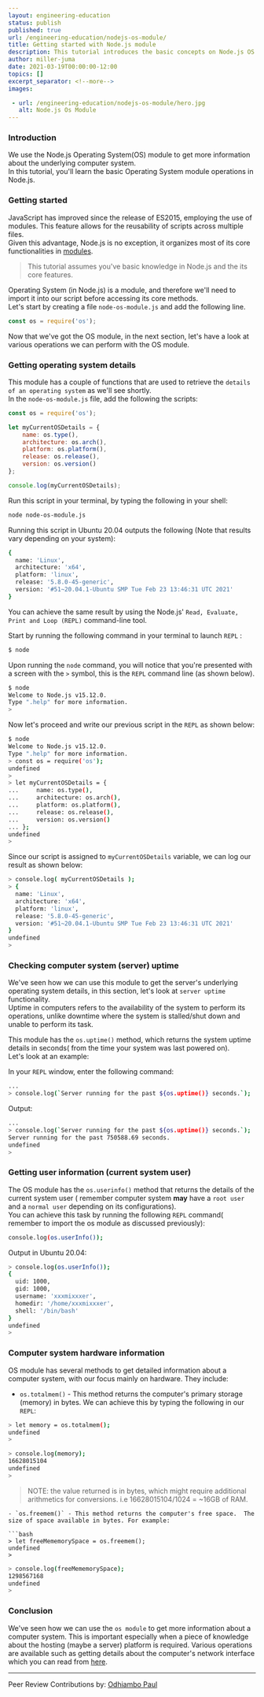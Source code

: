 ```yaml
---
layout: engineering-education
status: publish
published: true
url: /engineering-education/nodejs-os-module/
title: Getting started with Node.js module
description: This tutorial introduces the basic concepts on Node.js OS module  
author: miller-juma
date: 2021-03-19T00:00:00-12:00
topics: []
excerpt_separator: <!--more-->
images:

 - url: /engineering-education/nodejs-os-module/hero.jpg
   alt: Node.js Os Module
---
```



### Introduction
We use the Node.js Operating System(OS)  module to get more information about the underlying computer system.  
In this tutorial, you'll learn the basic Operating System module operations in Node.js.

### Getting started
JavaScript has improved since the release of ES2015, employing the use of modules.  This feature allows for the reusability of scripts across multiple files.  
Given this advantage, Node.js is no exception, it organizes most of its core functionalities in [modules](https://developer.mozilla.org/en-US/docs/Web/JavaScript/Guide/Modules).  

> This tutorial assumes you've basic knowledge in Node.js and the its core features.

Operating System (in Node.js) is a module, and therefore we'll need to import it into our script before accessing its core methods.   
Let's start by creating a file `node-os-module.js` and add the following line.  

```js
const os = require('os');
```
Now that we've got the OS module, in the next section, let's have a look at various operations we can perform with the OS module.  

### Getting operating system details

This module has a couple of functions that are used to retrieve the `details of an operating system` as we'll see shortly.  
In the  `node-os-module.js` file, add the following the scripts:  

```js
const os = require('os');

let myCurrentOSDetails = {
    name: os.type(),
    architecture: os.arch(),
    platform: os.platform(),
    release: os.release(),
    version: os.version()
};

console.log(myCurrentOSDetails);
```
Run this script in your terminal, by typing the following in your shell:  
```bash
node node-os-module.js 
```
Running this script in Ubuntu 20.04 outputs the following (Note that results vary depending on your system):  
```bash
{
  name: 'Linux',
  architecture: 'x64',
  platform: 'linux',
  release: '5.8.0-45-generic',
  version: '#51~20.04.1-Ubuntu SMP Tue Feb 23 13:46:31 UTC 2021'
}
```

You can achieve the same result by using the Node.js' `Read, Evaluate, Print and Loop (REPL)` command-line tool.  

Start by running the following command in your terminal to launch `REPL` :  

```bash
$ node
```
Upon running the `node` command, you will notice that you're presented with a screen with the `>` symbol, this is the `REPL` command line (as shown below).  
```bash
$ node
Welcome to Node.js v15.12.0.
Type ".help" for more information.
> 

```
Now let's proceed and write our previous script in the `REPL` as shown below: 

```bash
$ node
Welcome to Node.js v15.12.0.
Type ".help" for more information. 
> const os = require('os');
undefined
> 
> let myCurrentOSDetails = {
...     name: os.type(),
...     architecture: os.arch(),
...     platform: os.platform(),
...     release: os.release(),
...     version: os.version()
... };
undefined
>
```

Since our script is assigned to `myCurrentOSDetails` variable, we can log our result as shown below:  

```bash
> console.log( myCurrentOSDetails );
> {
  name: 'Linux',
  architecture: 'x64',
  platform: 'linux',
  release: '5.8.0-45-generic',
  version: '#51~20.04.1-Ubuntu SMP Tue Feb 23 13:46:31 UTC 2021'
}
undefined
>
```

### Checking computer system (server) uptime

We've seen how we can use this module to get the server's underlying operating system details, in this section, let's look at `server uptime` functionality.  
Uptime in computers refers to the availability of the system to perform its operations, unlike downtime where the system is stalled/shut down and unable to perform its task.  

This module has the `os.uptime()` method, which returns the system uptime details in seconds( from the time your system was last powered on).  
Let's look at an example:

In your `REPL` window, enter the following command:  

```bash
...
> console.log(`Server running for the past ${os.uptime()} seconds.`);
```
Output:

 ```bash
...
> console.log(`Server running for the past ${os.uptime()} seconds.`);
Server running for the past 750588.69 seconds.
undefined
> 

```

### Getting user information (current system user)
The OS module has the `os.userinfo()` method that returns the details of the current system user ( remember computer system **may** have a `root user` and a `normal user` depending on its configurations).   
You can achieve this task by running the following `REPL` command( remember to import the os module as discussed previously):  

```bash
console.log(os.userInfo());
```
Output in Ubuntu 20.04:
```bash
> console.log(os.userInfo());
{
  uid: 1000,
  gid: 1000,
  username: 'xxxmixxxer',
  homedir: '/home/xxxmixxxer',
  shell: '/bin/bash'
}
undefined
>

```

### Computer system hardware information

OS module has several methods to get detailed information about a computer system, with our focus mainly on hardware. They include:  
- `os.totalmem()` - This method returns the computer's primary storage (memory) in bytes.  We can achieve this by typing the following in our `REPL`:  

 ```bash
 > let memory = os.totalmem();
undefined
> 

 ```
 
 ```bash
 > console.log(memory);
16628015104
undefined
> 
```

> NOTE: the value returned is in bytes, which might require additional arithmetics for conversions. i.e 16628015104/1024 = ~16GB of RAM.

 ```
 - `os.freemem()` - This method returns the computer's free space.  The size of space available in bytes. For example:  
 
 ```bash
 > let freeMememorySpace = os.freemem();
undefined
> 

 ```
 
 ```bash
 > console.log(freeMememorySpace);
1298567168
undefined
> 

 ```
 
### Conclusion
We've seen how we can use the `os module` to get more information about a computer system. This is important especially when a piece of knowledge about the hosting (maybe a server) platform is required.
Various operations are available such as getting details about the computer's network interface which you can read from [here](https://nodejs.dev/learn/the-nodejs-os-module).  

---
Peer Review Contributions by: [Odhiambo Paul](/engineering-education/authors/odhiambo-paul/)
